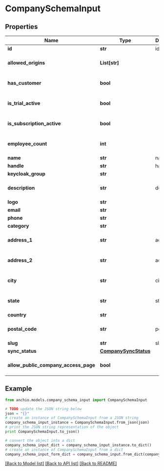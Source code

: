 # CompanySchemaInput


## Properties

Name | Type | Description | Notes
------------ | ------------- | ------------- | -------------
**id** | **str** | id | [optional] 
**allowed_origins** | **List[str]** |  | [optional] [default to []]
**has_customer** | **bool** |  | [optional] [default to False]
**is_trial_active** | **bool** |  | [optional] [default to False]
**is_subscription_active** | **bool** |  | [optional] [default to False]
**employee_count** | **int** |  | [optional] [default to 0]
**name** | **str** | name | 
**handle** | **str** | handle | 
**keycloak_group** | **str** |  | [optional] 
**description** | **str** | description | [optional] [default to '']
**logo** | **str** |  | [optional] 
**email** | **str** |  | [optional] 
**phone** | **str** |  | [optional] 
**category** | **str** |  | [optional] 
**address_1** | **str** | address_1 | [optional] [default to '']
**address_2** | **str** | address_2 | [optional] [default to '']
**city** | **str** | city | [optional] [default to '']
**state** | **str** | state | [optional] [default to '']
**country** | **str** |  | 
**postal_code** | **str** | postal_code | [optional] [default to '']
**slug** | **str** | slug | [optional] 
**sync_status** | [**CompanySyncStatus**](CompanySyncStatus.md) |  | 
**allow_public_company_access_page** | **bool** |  | [optional] [default to False]

## Example

```python
from anchio.models.company_schema_input import CompanySchemaInput

# TODO update the JSON string below
json = "{}"
# create an instance of CompanySchemaInput from a JSON string
company_schema_input_instance = CompanySchemaInput.from_json(json)
# print the JSON string representation of the object
print CompanySchemaInput.to_json()

# convert the object into a dict
company_schema_input_dict = company_schema_input_instance.to_dict()
# create an instance of CompanySchemaInput from a dict
company_schema_input_form_dict = company_schema_input.from_dict(company_schema_input_dict)
```
[[Back to Model list]](../README.md#documentation-for-models) [[Back to API list]](../README.md#documentation-for-api-endpoints) [[Back to README]](../README.md)


